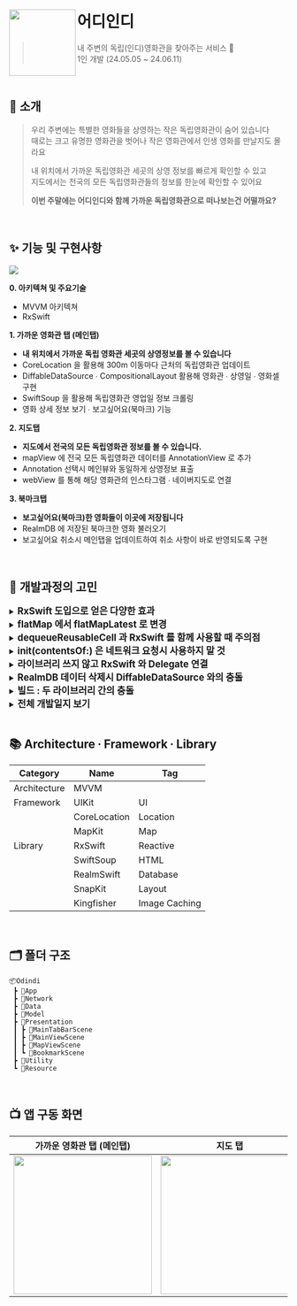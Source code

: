 
# 어디인디<img src="https://github.com/chldudqlsdl/ODindi/assets/83645833/c07492ff-91c2-4f9a-b934-d05e14a3e49e" align=left width=120>

> 내 주변의 독립(인디)영화관을 찾아주는 서비스 🍿  
> 1인 개발 (24.05.05 ~ 24.06.11)

<br />

## 💭 소개

> 우리 주변에는 특별한 영화들을 상영하는 작은 독립영화관이 숨어 있습니다  
> 때로는 크고 유명한 영화관을 벗어나 작은 영화관에서 인생 영화를 만날지도 몰라요
> 
> 내 위치에서 가까운 독립영화관 세곳의 상영 정보를 빠르게 확인할 수 있고  
> 지도에서는 전국의 모든 독립영화관들의 정보를 한눈에 확인할 수 있어요
> 
> **이번 주말에는 어디인디와 함께 가까운 독립영화관으로 떠나보는건 어떨까요?**



<br />

## ✨ 기능 및 구현사항
<img src="https://github.com/chldudqlsdl/Brown-Diary/assets/83645833/0873a3e6-8c93-4826-853e-d6c765bd495e" >

**0. 아키텍쳐 및 주요기술** 
  - MVVM 아키텍쳐
 - RxSwift 

**1. 가까운 영화관 탭 (메인탭)** 
  - **내 위치에서 가까운 독립 영화관 세곳의 상영정보를 볼 수 있습니다**
  - CoreLocation 을 활용해 300m 이동마다 근처의 독립영화관 업데이트
  - DiffableDataSource ∙ CompositionalLayout 활용해 영화관 ∙ 상영일 ∙ 영화셀 구현
  - SwiftSoup 을 활용해 독립영화관 영업일 정보 크롤링
  - 영화 상세 정보 보기 ∙ 보고싶어요(북마크) 기능

**2. 지도탭**
  - **지도에서 전국의 모든 독립영화관 정보를 볼 수 있습니다.**
  - mapView 에 전국 모든 독립영화관 데이터를 AnnotationView 로 추가
  - Annotation 선택시 메인뷰와 동일하게 상영정보 표출
  - webView 를 통해 해당 영화관의 인스타그램 ∙ 네이버지도로 연결

**3. 북마크탭**
 - **보고싶어요(북마크)한 영화들이 이곳에 저장됩니다**
  - RealmDB 에 저장된 북마크한 영화 불러오기
  - 보고싶어요 취소시 메인탭을 업데이트하여 취소 사항이 바로 반영되도록 구현


<br />


## 🤔 개발과정의 고민
<details>
<summary><strong style="font-size: 1.2em;">RxSwift 도입으로 얻은 다양한 효과</strong></summary>
<br>

**RxSwift를 사용해 비동기 작업의 흐름을 명확하게 표현하여 코드의 가독성과 유지보수성을 높임**

`selectedCinema`는`PublishSubject`로, 컬렉션뷰에서 선택된 영화관 인스턴스를 전달받는다. 이 인스턴스는 네트워크 요청을 담당하는 `Observable`에 전달되어 영화관의 상영 일정을 가져온다. 이때 `flatMap` 연산자를 사용하여 네트워크 요청을 비동기적으로 처리하고, `subscribe(on:)`을 통해 백그라운드 스레드에서 실행하도록 지정하였다. 네트워크 요청이 완료되면 결과인 영화관 영업일 리스트를 `selectedCinemaCalendar`라는 `PublishSubject`에 전달한다.

이렇게 RxSwift를 사용하면 비동기 작업의 시작부터 결과 처리까지의 흐름을 한눈에 파악할 수 있어 코드의 가독성과 유지보수성을 향상시킬 수 있었다.

```swift
selectedCinema
    .flatMap { cinema in
        return CinemaService.shared.fetchCinemaCalendar(cinema: cinema)
            .subscribe(on: ConcurrentDispatchQueueScheduler(qos: .background))
    }
    .do(onNext: { [weak self] _ in self?.isLoading.onNext(false)})
    .bind(to: selectedCinemaCalendar)
    .disposed(by: disposeBag)
```

**RxSwift의 다양한 Operator 를 적절히 사용하여 직관적으로 이해할 수 있는 코드를 작성함**

메인탭의 영화 상영 정보를(포스터 및 상영시간) 표시하기 위해서는 선택된 영화관(`selectedCinema` - Subject), 선택된 영화관의 상영 날짜 리스트(`selectedCinemaCalendar` - Subject), 그리고 선택된 날짜 인덱스(`didSelectDate` - Subject) 이 세가지 데이터가 모두 필요하다. 또한 이 세 데이터 중 하나라도 변경될 때마다 새로운 영화 상영 정보를 표시해야 한다.
이를 위해 `combineLatest` Operator 를 사용해 각 Subject가 방출하는 최신값을 결합한다. 각 Subject의 값이 변할 때마다 새로운 값이 결합되고 이를 통해 새로운 상영 정보를 요청하고 업데이트할 수 있다.
이와 같은 Operator 사용으로 적절한 기능 구현을 함과 동시에 코드의 직관성과 가독성을 높일 수 있었다.

```swift
Observable
    .combineLatest(selectedCinema, selectedCinemaCalendar, didSelectDate) { cinema, calendar, dateIndex -> (IndieCinema, String)? in
        return (cinema, calendar.alldays[dateIndex])
    }
    .flatMapLatest { cinemaAndDate in
        return CinemaService.shared.fetchCinemaSchedule(cinema: cinemaAndDate.0, date: cinemaAndDate.1)
    }
    .bind(to: selectedDateMovieSchedule)
    .disposed(by: disposeBag)
```
</details>

<details>
<summary><strong style="font-size: 1.2em;">flatMap 에서 flatMapLatest 로 변경</strong></summary>
<br>

**[에러분석 영상링크(Youtube)](https://youtu.be/RUT8xTWbMJ8?si=zgbSCBlaDCS3nfN5&t=1m04s)**

**문제상황**

A코드를 보면 ‘선택된 영화관(`selectedCinema` - Subject)’ 에 따라서 ‘상영 날짜 리스트(`selectedCinemaCalendar` - Subject)’ 가 바뀌도록 연동되어 있다. 이는 영화관 마다 상영 날짜 리스트가 다르기 때문이다.
이 때문에  `selectedCinema` 가 바뀐다면 B코드에서는 `selectedCinema` 가 바뀔 때 한 번, `selectedCinemaCalendar` 가 바뀔 때 한 번, 총 두 번 순서대로 값이 전달되고 flatMap 을 통한 요청도 두 번 수행된다. 
B코드는 기존에 flatMapLatest 가 아니라, flatMap 으로 작성되었는데, flatMap 의 경우 값을 전달 받는 순서와 상관없이 비동기 처리가 끝난 순서대로 결과 값이 나온다. 이 때문에 `selectedCinemaCalendar` 가 바뀔 때 결합된 값에 의한 비동기 처리 결과 값이 먼저 나오고, 이후에 `selectedCinema` 가 바뀔 때 결합된 값에 의한 비동기 처리 결과 값이 나오면 다른 영화관의 상영 날짜 리스트를 기반으로 비동기 처리를 요청한 것이 된다.

**해결방법**

이 때문에 flatMap 을 flatMapLatest 로 변경했으며, 이는 결합된 값이 flatMapLatest 넘어간 순서에 따라 결과 값을 리턴해주는 것을 보장한다. 이에 더해 flatMapLatest 내부의 로직을 처리하는 도중  다른 값이 들어오면 기존의 로직 처리를 중단하고 새 값에 대한 로직 처리를 시작하기 때문에 불필요한 작업을 줄이는 효과도 얻을 수 있었다. 

```swift
// A코드
selectedCinema
    .flatMap { cinema in
        return CinemaService.shared.fetchCinemaCalendar(cinema: cinema)
            .subscribe(on: ConcurrentDispatchQueueScheduler(qos: .background))
    }
    .bind(to: selectedCinemaCalendar)
    .disposed(by: disposeBag)

// B코드 
Observable
    .combineLatest(selectedCinema, selectedCinemaCalendar, didSelectDate) { cinema, calendar, dateIndex -> (IndieCinema, String)? in
        return (cinema, calendar.alldays[dateIndex])
    }
    .flatMapLatest { cinemaAndDate in
        return CinemaService.shared.fetchCinemaSchedule(cinema: cinemaAndDate.0, date: cinemaAndDate.1)
    }
    .bind(to: selectedDateMovieSchedule)
    .disposed(by: disposeBag)
```
</details>
<details>
<summary><strong style="font-size: 1.2em;">dequeueReusableCell 과 RxSwift 를 함께 사용할 때 주의점</strong></summary>
<br>

**[에러분석 영상링크(Youtube)](https://youtu.be/0pDcFlmsk30?si=N1sHY0IrRKY2c_ub&t=0m12s)**

```swift
// MainViewController
movieDataSource = UICollectionViewDiffableDataSource(collectionView: movieCollectionView, cellProvider: { collectionView, indexPath, item in
    let cell = collectionView.dequeueReusableCell(withReuseIdentifier: "MovieCell", for: indexPath) as! MovieCell
    cell.viewModel = MovieCellViewModel(item)
    
    // 영화셀에서 포스터가 탭되면 영화 상세 정보 View 를 띄워줌
    cell.posterTapped
        .bind { [weak self] movieCode in
            self?.present(MovieDetailViewController(viewModel: MovieDetailViewModel(movieCode)), animated: true)
        }
        .disposed(by: cell.disposeBag)
    return cell
})
```

**문제상황**  
영화셀의 포스터를 탭하면 탭 여부가 `posterTapped` - Subject 로 전달되어, `MainViewController` 에서 영화 상세 정보 뷰를 present 하도록 구현하였다. 하지만 간헐적으로 포스터를 한번만 탭하였는데도 상세 정보 뷰 컨트롤러(`MovieDetailViewController`) 가 중복되어 생성되는 경우가 발생하였다.

**원인**

원인은 셀이 dequeueReusableCell 이기 때문이다. 셀이 재사용될 때마다 `cell.posterTapped` 의 스트림이 계속 생겨났고 이 때문에 포스터를 여러번 탭한 것과 같은 결과가 발생한 것이다.

**해결방법**

셀이 재사용될 때마다 이전의 셀에서 생성되었던 RxSwift 스트림을 모두 제거해야 한다. 아래의 방식으로 DisposeBag 을 교체해 이전의 스트림을 제거하였다.

```swift
// MovieCell
override func prepareForReuse() {
    self.disposeBag = DisposeBag()
}
```
</details>
<details>
<summary><strong style="font-size: 1.2em;">init(contentsOf:) 은 네트워크 요청시 사용하지 말 것</strong></summary>
<br>

**[에러분석 영상링크(Youtube)](https://www.youtube.com/watch?v=XhiUO03A-2g&t=75s)**

<img src="https://github.com/chldudqlsdl/ODindi/assets/83645833/154d1655-ea99-4eb6-800e-4675c382f946"  width=200>

**문제상황**  
위 이미지는 앱 출시를 위해 심사제출을 하고 앱스토어로 부터 받은 에러 화면 스크린샷이다. 알 수 없는 이유로 영화관의 상영 날짜를 불러오지 못하고 있다. 하지만 이와 같은 에러가 나의 Xcode ∙ 실기기에는 전혀 발생하지 않아 원인을 밝혀내는데 오랜 시간이 소요되었다.

**원인**

```swift
// 영화관을 파라미터로 받아 해당 영화관의 영업일(휴일여부 포함) Observable 을 리턴하는 메서드
func fetchCinemaCalendar(cinema: IndieCinema = IndieCinema.list[0]) -> Observable<CinemaCalendar> {
    return Observable<CinemaCalendar>.create { emitter in

        do {
            let html = try String(contentsOf: url, encoding: .utf8)
            let doc: Document = try SwiftSoup.parse(html)
              // ... [중략] ...
        }
        return Disposables.create()
    }
}
```

원인은 영화관의 상영 날짜를 불러오는 fetchCinemaCalendar 에 있었다. fetchCinemaCalendar 에서는 SwiftSoup를 통한 웹 크롤링으로 상영 날짜를 불러오는데 URL 주소를 통해 html 문자열을 가져오는데, 이 과정에서 String(contentsOf: url, encoding: .utf8) 을 사용하였다.

하지만 공식문서에 네트워크 요청을 위해 URL 주소를 사용할 때는 init(contentsOf:) 을 사용하는 것을 금지하고 있다. init(contentsOf:) 는 동기적 메서드이므로 작동시 호출한 스레드를 블록한다. 현재도 백그라운드 스레드로 바꿔주었기에 메인스레드를 블록하는 것은 아니지만, 앱스토어의 심사 시의 특수한 네트워크, 스레드 환경에서는 이러한 스레드 블록이 중대한 에러를 야기하여 통신이 실패한 것을 추측할 수 있었다.

**해결방법**

```swift
URLSession.shared.dataTask(with: url) { data, response, error in
                do {
                    let html = String(data: data, encoding: .utf8) ?? ""
                    let doc: Document = try SwiftSoup.parse(html)
                    // ... [후략] ...
```

URL 네트워크 통신을 위해서는 URLSession.shared.dataTask 를 사용할 것을 공식문서에도 권고하고 있어 수정해주었다. URLSession.shared.dataTask 는 호출한 스레드를 블록하지 않고, 만약 모든 스레드가 사용중이라면 사용가능한 스레드가 생길 때까지 대기하므로 안전하게 사용할 수 있다.

덧붙여 init(contentsOf:) 의 사용 용도는, 로컬에서 URL 주소를 통해 특정 파일에 접근할 때 사용하라고 만들어 놓은 메서드임을 추측할 수 있다.
</details>

<details>
<summary><strong style="font-size: 1.2em;">라이브러리 쓰지 않고 RxSwift 와 Delegate 연결</strong></summary>
<br>
프로젝트에서 CoreLocation 의 경우 CLLocationManagerDelegate 와 RxSwift 를 연결하기 위해서 RxCoreLocation 라이브러리를 사용하였다. 하지만 라이브러리와 RxSwift 사이의 버전이 맞지 않아 라이브러리 추가가 안되는 경우가 있었고, 향후 버전 문제로 에러가 발생할 수도 있다고 생각하였다. 

지도탭에서는 mapView 의 Annotation이 선택되었을 때의 감지를 MKMapViewDelegate 의 메서드를 통해 수행한다. 이를 위해 라이브러리를 사용하지 않고 직접 MKMapViewDelegate 와 RxSwift 을 연결하는 코드를 작성하였다. 

**MKMapViewDelegate 를 DelegateProxy 로 변환하도록 하는 RxMKMapViewDelegateProxy 클래스** 

```swift
class RxMKMapViewDelegateProxy: DelegateProxy<MKMapView, MKMapViewDelegate>, DelegateProxyType, MKMapViewDelegate {
    static func registerKnownImplementations() {
        self.register { mapview -> RxMKMapViewDelegateProxy in
            RxMKMapViewDelegateProxy(parentObject: mapview, delegateProxy: self)
        }
    }
    static func currentDelegate(for object: MKMapView) -> MKMapViewDelegate? {
        return object.delegate
    }
    static func setCurrentDelegate(_ delegate: MKMapViewDelegate?, to object: MKMapView) {
        object.delegate = delegate
    }
}
```

**MKMapViewDelegate 의 메서드를 Observable 로 변환하는 확장**

```swift
extension Reactive where Base: MKMapView {
    
    var delegate: DelegateProxy<MKMapView, MKMapViewDelegate> {
        return RxMKMapViewDelegateProxy.proxy(for: self.base)
    }
    
    var didSelect: Observable<MKAnnotationView> {
        return delegate.methodInvoked(#selector(MKMapViewDelegate.mapView(_:didSelect:)))
            .map { params in
                return params[1] as! MKAnnotationView
            }
    }
}
```

**RxSwift 와 RxMKMapViewDelegateProxy 연결한 사용례**

```swift
mapView.rx.didSelect
    .withLatestFrom(viewModel.coordinate) {(annotationView, coordinate) -> (String, CLLocationCoordinate2D)? in
        return (cinemaName, coordinate)
    }
      .bind { [weak self] (cinemaName, coordinate) in
        self?.configureSheet(cinemaName: cinemaName, coordinate: coordinate)
    }
```
</details>
  
<details>
<summary><strong style="font-size: 1.2em;">RealmDB 데이터 삭제시 DiffableDataSource 와의 충돌</strong></summary>
<br>

**[에러분석 영상링크(Youtube)](https://youtu.be/bQT_EvVskPw?si=LFi_5gOTOx6p5tVp&t=1m10s)**

기존에는 영화 포스터 하단의 북마크 버튼을 누르면, 해당 영화가 RealmDB 에 추가된다. 북마크에 추가된 영화는 북마크 버튼이 보라색으로 바뀌며, 보라색 처리된 버튼을 누르면 북마크 취소를 해야하므로 해당 영화 인스턴스를 RealmDB 에서 Delete 해주었다.

북마크탭의 북마크된 영화들은 DiffableDataSource 를 통해 표시되고, 데이터에 변화가 일어나면 애니메이션과 함께 변경된 데이터가 표시된다

**문제상황**

그런데 북마크 취소 후 DiffableDataSource 가 변경되는 과정에서 
`Thread 1: "Object has been deleted or invalidated.”`
다음과 같은 에러메시지 표출과 함께 앱이 크래쉬된다

**원인**

DiffableDataSource 는 데이터가 변하면 변경전 데이터와 변경후 데이터의 상태를 비교해서 뷰를 갱신한다. 그래서 DiffableDataSource 변경전의 삭제된 데이터의 RealmObject 인스턴스에 접근하려 하는데, RealmDB에서는 삭제된 데이터에 대해서는 참조할 수 없도록 예외처리가 되어 있어 크래쉬가 발생하는 것

**해결방법**

```swift
class WatchLater: Object {
    @Persisted(primaryKey: true) var movieCode: String
    @Persisted var date: Date = Date()
    @Persisted var isDeleted: Bool = false
}
```

위와 같이 RealmObject 의 데이터 모델을 변경하여, 북마크 취소시 바로 DB 에서 삭제하지 않고 임시로 프로퍼티 `isDeleted` 만 true 로 바꿔준다. DiffableDataSource 를 통한 뷰의 갱신이 일어난 이후에 `isDeleted` 가 true 인 인스턴스만 따로 DB에서 삭제해주면 된다.
</details>
<details>
<summary><strong style="font-size: 1.2em;">빌드 : 두 라이브러리 간의 충돌</strong></summary>
<br>

**[에러분석 영상링크(Youtube)](https://youtu.be/WvGNxJfl8ns?si=TFj_wLhOsfaRGB0G&t=0m22s)**

**문제상황**

<img src="https://github.com/chldudqlsdl/Brown-Diary/assets/83645833/b2598d1d-e76f-49ac-915e-511c95f2e70a" width=200>

계속해서 시뮬레이터로만 빌드하다가, 출시직전 실기기 빌드를 하는 과정에서 에러가 발생

**원인 및 문제해결**

<img src="https://github.com/chldudqlsdl/Brown-Diary/assets/83645833/95afb076-be58-4560-bd28-cda1984c5169" width=400>

TARGET → Libraries 를 살펴보면 RxCocoa 와 RxCocoa-Dynamic 두가지의 라이브러리가 추가되어 있음을 알 수 있다. 두가지의 라이브러리를 모두 추가하려고 시도해서 발생한 에러이며 둘 중 하나의 라이브러리만 남기고 나머지를 삭제하면 문제를 해결된다

**라이브러리의 종류와 각각의 특징**

라이브러리는 Xcode Target 의 일부로 빌드되지 않은 코드 및 데이터 조각이다. 라이브러리와 앱의 소스코드용 파일을 병합하는 프로세스를 Link 라고 하는데, 이 Link 방식에 따라 두가지 종류의 라이브러리로 분류된다. 각 라이브러리의 특징에 따라 취사선택해서 사용할 수 있다.

**StaticLibrary**

여러 라이브러리들이 Static linker 로 병합되고 병합된 결과가 내가 작성한 코드와 합쳐져서 executable file 이 만들어진다. exefile 이 커지므로, 메모리 공간이 커지고, 시작시간이 느리다. Library Update 시 다시 Link 해야 결과가 반영된다

**Dynamic Library**

linker 로 병합되는 것은 똑같은데, 병합된 결과의 참조만 exe file 에 포함되고 별도의 라이브러리 파일이 존재한다. 그래서 매번 앱을 실행할 때 마다 주소 공간에 로드되고, 런치하는데 시간이 오래 걸린다 (보통 StaticLibrary 보다 런치 시간이 더 길다)

**라이브러리 별로 빌드 산출물 폴더 ∙ 실행 파일이 어떻게 바뀌는지 실험**

**[실험 결과 링크(Notion)](https://slowsteadybrown.notion.site/Library-63da20ea88374e91924bf3f7247f8e15?pvs=4)**
  
</details>
<details>
<summary><strong style="font-size: 1.2em;">전체 개발일지 보기</strong></summary>

<br />
  
**[전체 개발 일지 링크(Notion)](https://slowsteadybrown.notion.site/266fc8054a4240d8aca1cc07f0155d0e?pvs=4)**
  
</details>

<br />

## 📚 Architecture ∙ Framework ∙ Library

| Category| Name | Tag |
| ---| --- | --- |
| Architecture| MVVM |  |
| Framework| UIKit | UI |
| | CoreLocation | Location    |
| | MapKit | Map |
|Library | RxSwift |Reactive  |
| | SwiftSoup | HTML  |
| | RealmSwift | Database |
| | SnapKit | Layout |
| | Kingfisher | Image Caching |

<br />

## 🗂 폴더 구조
~~~
📦Odindi
 ┣ 📂App
 ┣ 📂Network
 ┣ 📂Data
 ┣ 📂Model
 ┣ 📂Presentation
 ┃ ┣ 📂MainTabBarScene
 ┃ ┣ 📂MainViewScene
 ┃ ┣ 📂MapViewScene
 ┃ ┗ 📂BookmarkScene
 ┣ 📂Utility
 ┗ 📂Resource
~~~

<br />

## 📺 앱 구동 화면 
|가까운 영화관 탭 (메인탭)|지도 탭|북마크 탭|
|-|-|-|
|<img width="250" src="https://github.com/chldudqlsdl/Brown-Diary/assets/83645833/74a48c0a-8091-4d23-a479-dc087f51533f">|<img width="250" src="https://github.com/chldudqlsdl/Brown-Diary/assets/83645833/4f6932f3-fd25-403a-84ea-c760d6e76564">|<img width="250" src="https://github.com/chldudqlsdl/Brown-Diary/assets/83645833/811c02ff-02a3-498e-b69d-ac3b21ea2c8d">|


